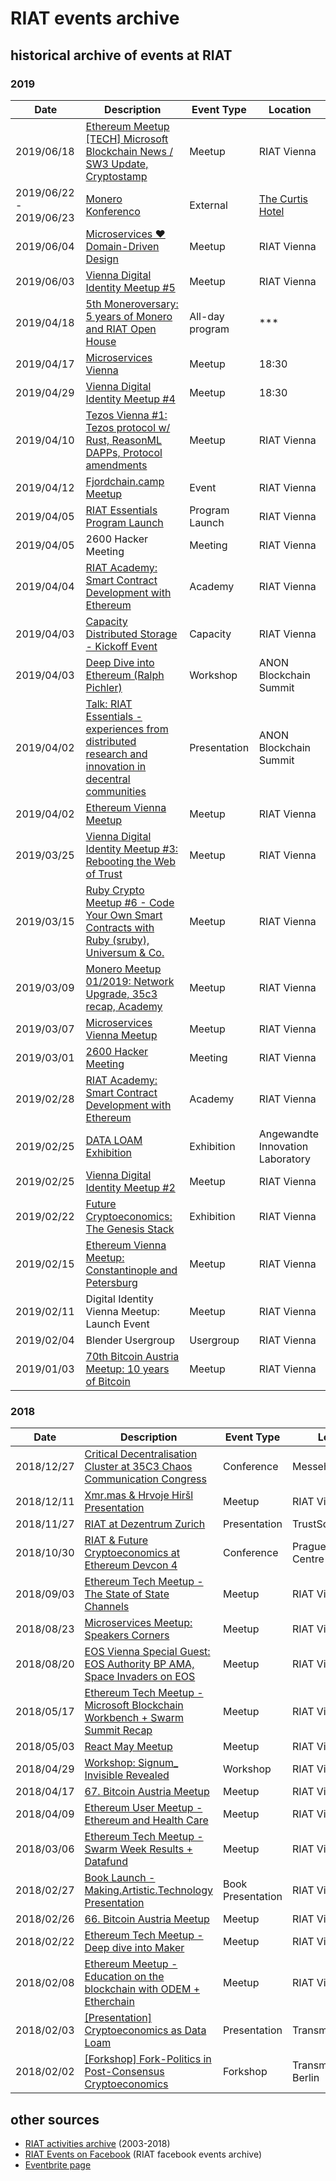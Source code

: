 [RIAT Events on Facebook]: https://www.facebook.com/pg/riat.ac.at/events/ "RIAT Events on Facebook"
[ICS (iCal) calendar]: https://calendar.google.com/calendar/ical/riat.at_nst52qhk2fca3u8dvhce8pepbg%40group.calendar.google.com/public/basic.ics "online subscription to events in the RIAT space: crypto, blockchain, DLT"
[RIAT website]: https://riat.ac.at
[RIAT activities archive]: https://riat.at/activities
[Eventbrite page]: https://www.eventbrite.com/o/riat-academy-10768509578 "RIAT academy eventbrite page"
[PDF overview & print event calendar]: https://github.com/parasew/riat-events/raw/master/assets/RIAT_program_PDF_calendar_2019.pdf
[events archive]: "https://github.com/parasew/riat-events/tree/master/archive"

# RIAT events archive

## historical archive of events at RIAT

### 2019
| Date                    | Description                                                                                                                                                           | Event Type      | Location                                      | 
| ----------------------- | --------------------------------------------------------------------------------------------------------------------------------------------------------------------- | --------------- | --------------------------------------------- | 
| 2019/06/18              | [Ethereum Meetup [TECH] Microsoft Blockchain News / SW3 Update, Cryptostamp](https://www.meetup.com/Ethereum-Vienna/events/262006356/)                                | Meetup          | RIAT Vienna                                   | 
| 2019/06/22 - 2019/06/23 | [Monero Konferenco](https://www.facebook.com/parasew/posts/10156415223136824)                                                                                         | External        | [The Curtis Hotel](https://www.thecurtis.com) | 
| 2019/06/04              | [Microservices ❤ Domain-Driven Design](https://www.meetup.com/ddd-vienna/events/261445946/)                                                                           | Meetup          | RIAT Vienna                                   | 
| 2019/06/03              | [Vienna Digital Identity Meetup #5](https://www.meetup.com/Vienna-Digital-Identity-Meetup/events/261015488/)                                                          | Meetup          | RIAT Vienna                                   | 
| 2019/04/18              | [5th Moneroversary: 5 years of Monero and RIAT Open House](https://www.facebook.com/events/370653886870162/)                                                          | All-day program | ***                                           | 
| 2019/04/17              | [Microservices Vienna](https://www.meetup.com/microservices-vienna/)                                                                                                  | Meetup          | 18:30                                         | 
| 2019/04/29              | [Vienna Digital Identity Meetup #4](https://www.meetup.com/Vienna-Digital-Identity-Meetup/events/260079899/)                                                          | Meetup          | 18:30                                         | 
| 2019/04/10              | [Tezos Vienna #1: Tezos protocol w/ Rust, ReasonML DAPPs, Protocol amendments](https://www.meetup.com/de-DE/Tezos-Vienna/events/259790083/)                           | Meetup          | RIAT Vienna                                   | 
| 2019/04/12              | [Fjordchain.camp Meetup](https://www.facebook.com/events/2226827140867313/)                                                                                           | Event           | RIAT Vienna                                   | 
| 2019/04/05              | [RIAT Essentials Program Launch](https://www.eventbrite.com/e/riat-essentials-program-launch-event-tickets-59535938595#)                                              | Program Launch  | RIAT Vienna                                   | 
| 2019/04/05              | 2600 Hacker Meeting                                                                                                                                                   | Meeting         | RIAT Vienna                                   | 
| 2019/04/04              | [RIAT Academy: Smart Contract Development with Ethereum](https://www.facebook.com/events/1983523535284837/)                                                           | Academy         | RIAT Vienna                                   | 
| 2019/04/03              | [Capacity Distributed Storage - Kickoff Event](https://www.meetup.com/de-DE/Capacity-Network/events/259902642/)                                                       | Capacity        | RIAT Vienna                                   | 
| 2019/04/03              | [Deep Dive into Ethereum (Ralph Pichler)](https://www.blockchainsummitaustria.com/events/deep-dive-into-ethereum)                                                     | Workshop        | ANON Blockchain Summit                        | 
| 2019/04/02              | [Talk: RIAT Essentials - experiences from distributed research and innovation in decentral communities](https://www.blockchainsummitaustria.com/agenda)               | Presentation    | ANON Blockchain Summit                        | 
| 2019/04/02              | [Ethereum Vienna Meetup](https://www.meetup.com/Ethereum-Vienna/)                                                                                                     | Meetup          | RIAT Vienna                                   | 
| 2019/03/25              | [Vienna Digital Identity Meetup #3: Rebooting the Web of Trust](https://www.meetup.com/de-DE/Vienna-Digital-Identity-Meetup/events/259683263/)                        | Meetup          | RIAT Vienna                                   | 
| 2019/03/15              | [Ruby Crypto Meetup #6 - Code Your Own Smart Contracts with Ruby (sruby), Universum & Co.](https://www.facebook.com/events/1988745191426912/)                         | Meetup          | RIAT Vienna                                   | 
| 2019/03/09              | [Monero Meetup 01/2019: Network Upgrade, 35c3 recap, Academy](https://www.facebook.com/events/2042824889349215/)                                                      | Meetup          | RIAT Vienna                                   | 
| 2019/03/07              | [Microservices Vienna Meetup](https://www.facebook.com/events/293328437951583/)                                                                                       | Meetup          | RIAT Vienna                                   | 
| 2019/03/01              | [2600 Hacker Meeting](https://www.facebook.com/events/306031676747864/)                                                                                               | Meeting         | RIAT Vienna                                   | 
| 2019/02/28              | [RIAT Academy: Smart Contract Development with Ethereum](https://www.facebook.com/events/319665308665747/)                                                            | Academy         | RIAT Vienna                                   | 
| 2019/02/25              | [DATA LOAM Exhibition](https://www.dieangewandte.at/jart/prj3/angewandte-2016/main.jart?rel=de&reserve-mode=active&content-id=1454062400291&artikel_id=1546414237711) | Exhibition      | Angewandte Innovation Laboratory              | 
| 2019/02/25              | [Vienna Digital Identity Meetup #2](https://www.facebook.com/events/239178996988956/)                                                                                 | Meetup          | RIAT Vienna                                   | 
| 2019/02/22              | [Future Cryptoeconomics: The Genesis Stack](https://web.facebook.com/events/1067229673468739/)                                                                        | Exhibition      | RIAT Vienna                                   | 
| 2019/02/15              | [Ethereum Vienna Meetup: Constantinople and Petersburg](https://www.facebook.com/events/539687579870573/)                                                             | Meetup          | RIAT Vienna                                   | 
| 2019/02/11              | Digital Identity Vienna Meetup: Launch Event                                                                                                                          | Meetup          | RIAT Vienna                                   | 
| 2019/02/04              | Blender Usergroup                                                                                                                                                     | Usergroup       | RIAT Vienna                                   | 
| 2019/01/03              | [70th Bitcoin Austria Meetup: 10 years of Bitcoin](https://www.meetup.com/Bitcoin-Austria/events/257292033/)                                                          | Meetup          | RIAT Vienna                                   | 




### 2018
| Date       | Description                                                                                                                                                     | Event Type        | Location               |
| ---------- | --------------------------------------------------------------------------------------------------------------------------------------------------------------- | ----------------- | ---------------------- |
| 2018/12/27 | [Critical Decentralisation Cluster at 35C3 Chaos Communication Congress](https://decentral.community/)                                                          | Conference        | Messehalle Leipzig     |
| 2018/12/11 | [Xmr.mas & Hrvoje Hiršl Presentation](https://www.facebook.com/events/1792511447541919/)                                                                        | Meetup            | RIAT Vienna            |
| 2018/11/27 | [RIAT at Dezentrum Zurich](https://www.facebook.com/events/1002168753301239/)                                                                                   | Presentation      | TrustSquare Zürich     |
| 2018/10/30 | [RIAT & Future Cryptoeconomics at Ethereum Devcon 4](https://devcon4.ethereum.org/)                                                                             | Conference        | Prague Congress Centre |
| 2018/09/03 | [Ethereum Tech Meetup - The State of State Channels](https://www.meetup.com/de-DE/Ethereum-Vienna/events/253448252/)                                            | Meetup            | RIAT Vienna            |
| 2018/08/23 | [Microservices Meetup: Speakers Corners](https://www.meetup.com/de-DE/microservices-vienna/events/251276266/)                                                   | Meetup            | RIAT Vienna            |
| 2018/08/20 | [EOS Vienna Special Guest: EOS Authority BP AMA, Space Invaders on EOS](https://www.meetup.com/de-DE/EOS-Vienna/events/253674084/)                              | Meetup            | RIAT Vienna            |
| 2018/05/17 | [Ethereum Tech Meetup - Microsoft Blockchain Workbench + Swarm Summit Recap](https://www.meetup.com/de-DE/Ethereum-Vienna/events/250573068/)                    | Meetup            | RIAT Vienna            |
| 2018/05/03 | [React May Meetup](https://www.meetup.com/de-DE/ReactVienna/events/248813567/)                                                                                  | Meetup            | RIAT Vienna            |
| 2018/04/29 | [Workshop: Signum_ Invisible Revealed](https://www.facebook.com/events/277838786089115/)                                                                        | Workshop          | RIAT Vienna            |
| 2018/04/17 | [67. Bitcoin Austria Meetup](https://www.meetup.com/de-DE/Bitcoin-Austria/events/249296061/)                                                                    | Meetup            | RIAT Vienna            |
| 2018/04/09 | [Ethereum User Meetup - Ethereum and Health Care](https://www.meetup.com/de-DE/Ethereum-Vienna/events/239268692/)                                               | Meetup            | RIAT Vienna            |
| 2018/03/06 | [Ethereum Tech Meetup - Swarm Week Results + Datafund](https://www.meetup.com/de-DE/Ethereum-Vienna/events/248197811/)                                          | Meetup            | RIAT Vienna            |
| 2018/02/27 | [Book Launch - Making.Artistic.Technology Presentation](https://www.facebook.com/events/1625427954212613/)                                                      | Book Presentation | RIAT Vienna            |
| 2018/02/26 | [66. Bitcoin Austria Meetup](https://www.meetup.com/de-DE/Bitcoin-Austria/events/247950219/)                                                                    | Meetup            | RIAT Vienna            |
| 2018/02/22 | [Ethereum Tech Meetup - Deep dive into Maker](https://www.meetup.com/de-DE/Ethereum-Vienna/events/247747028/)                                                   | Meetup            | RIAT Vienna            |
| 2018/02/08 | [Ethereum Meetup - Education on the blockchain with ODEM + Etherchain](https://www.meetup.com/de-DE/Ethereum-Vienna/events/247356260/)                          | Meetup            | RIAT Vienna            |
| 2018/02/03 | [[Presentation] Cryptoeconomics as Data Loam](https://2018.pastwebsites.transmediale.de/content/cryptoeconomics-as-data-loam)                                   | Presentation      | Transmediale,Berlin    |
| 2018/02/02 | [[Forkshop] Fork-Politics in Post-Consensus Cryptoeconomics](https://2018.pastwebsites.transmediale.de/content/fork-politics-in-post-consensus-cryptoeconomics) | Forkshop          | Transmediale, Berlin   |

## other sources

* [RIAT activities archive] (2003-2018)
* [RIAT Events on Facebook] (RIAT facebook events archive)
* [Eventbrite page]
